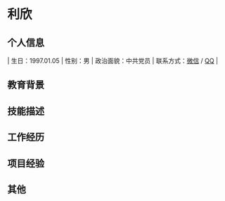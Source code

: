 # 利欣
## 个人信息
| 生日：1997.01.05 | 性别：男 | 政治面貌：中共党员  | 联系方式：[微信](weixin://contacts/profile/q762749051 "点击添加好友") / [QQ](tencent://message/?uin=762749051&Site=&Menu=yes "点击添加好友") |

## 教育背景
## 技能描述
## 工作经历
## 项目经验
## 其他
